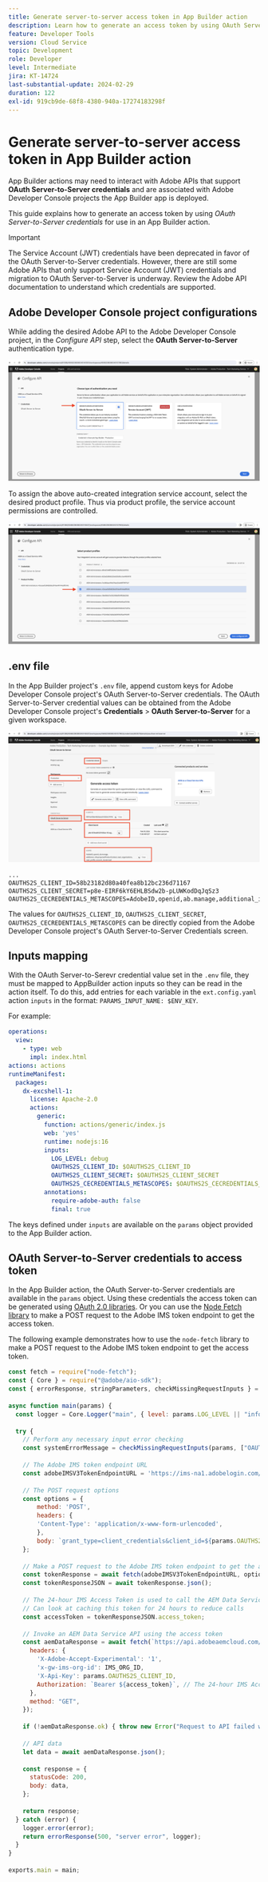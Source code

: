 ```yaml
---
title: Generate server-to-server access token in App Builder action
description: Learn how to generate an access token by using OAuth Server-to-Server credentials for use in an App Builder action.
feature: Developer Tools
version: Cloud Service
topic: Development
role: Developer
level: Intermediate
jira: KT-14724
last-substantial-update: 2024-02-29
duration: 122
exl-id: 919cb9de-68f8-4380-940a-17274183298f
---
```

# Generate server-to-server access token in App Builder action

App Builder actions may need to interact with Adobe APIs that support **OAuth Server-to-Server credentials** and are associated with Adobe Developer Console projects the App Builder app is deployed.

This guide explains how to generate an access token by using _OAuth Server-to-Server credentials_ for use in an App Builder action.

>[!IMPORTANT]
>
> The Service Account (JWT) credentials have been deprecated in favor of the OAuth Server-to-Server credentials. However, there are still some Adobe APIs that only support Service Account (JWT) credentials and migration to OAuth Server-to-Server is underway. Review the Adobe API documentation to understand which credentials are supported.

## Adobe Developer Console project configurations

While adding the desired Adobe API to the Adobe Developer Console project, in the _Configure API_ step, select the **OAuth Server-to-Server** authentication type.

![Adobe Developer Console - OAuth Server-to-Server](./assets/s2s-auth/oauth-server-to-server.png)

To assign the above auto-created integration service account, select the desired product profile. Thus via product profile, the service account permissions are controlled.

![Adobe Developer Console - Product Profile](./assets/s2s-auth/select-product-profile.png)

## .env file

In the App Builder project's `.env` file, append custom keys for Adobe Developer Console project's OAuth Server-to-Server credentials. The OAuth Server-to-Server credential values can be obtained from the Adobe Developer Console project's __Credentials__ > __OAuth Server-to-Server__ for a given workspace.

![Adobe Developer Console OAuth Server-to-Server Credentials](./assets/s2s-auth/oauth-server-to-server-credentials.png)

```
...
OAUTHS2S_CLIENT_ID=58b23182d80a40fea8b12bc236d71167
OAUTHS2S_CLIENT_SECRET=p8e-EIRF6kY6EHLBSdw2b-pLUWKodDqJqSz3
OAUTHS2S_CECREDENTIALS_METASCOPES=AdobeID,openid,ab.manage,additional_info.projectedProductContext,read_organizations,read_profile,account_cluster.read
```

The values for `OAUTHS2S_CLIENT_ID`, `OAUTHS2S_CLIENT_SECRET`, `OAUTHS2S_CECREDENTIALS_METASCOPES` can be directly copied from the Adobe Developer Console project's OAuth Server-to-Server Credentials screen.

## Inputs mapping

With the OAuth Server-to-Serevr credential value set in the `.env` file, they must be mapped to AppBuilder action inputs so they can be read in the action itself. To do this, add entries for each variable in the `ext.config.yaml` action `inputs` in the format: `PARAMS_INPUT_NAME: $ENV_KEY`.

For example:

```yaml
operations:
  view:
    - type: web
      impl: index.html
actions: actions
runtimeManifest:
  packages:
    dx-excshell-1:
      license: Apache-2.0
      actions:
        generic:
          function: actions/generic/index.js
          web: 'yes'
          runtime: nodejs:16
          inputs:
            LOG_LEVEL: debug
            OAUTHS2S_CLIENT_ID: $OAUTHS2S_CLIENT_ID
            OAUTHS2S_CLIENT_SECRET: $OAUTHS2S_CLIENT_SECRET
            OAUTHS2S_CECREDENTIALS_METASCOPES: $OAUTHS2S_CECREDENTIALS_METASCOPES
          annotations:
            require-adobe-auth: false
            final: true
```

The keys defined under `inputs` are available on the `params` object provided to the App Builder action.

## OAuth Server-to-Server credentials to access token

In the App Builder action, the OAuth Server-to-Server credentials are available in the `params` object. Using these credentials the access token can be generated using [OAuth 2.0 libraries](https://oauth.net/code/). Or you can use the [Node Fetch library](https://www.npmjs.com/package/node-fetch) to make a POST request to the Adobe IMS token endpoint to get the access token.

The following example demonstrates how to use the `node-fetch` library to make a POST request to the Adobe IMS token endpoint to get the access token.

```javascript
const fetch = require("node-fetch");
const { Core } = require("@adobe/aio-sdk");
const { errorResponse, stringParameters, checkMissingRequestInputs } = require("../utils");

async function main(params) {
  const logger = Core.Logger("main", { level: params.LOG_LEVEL || "info" });

  try {
    // Perform any necessary input error checking
    const systemErrorMessage = checkMissingRequestInputs(params, ["OAUTHS2S_CLIENT_ID", "OAUTHS2S_CLIENT_SECRET", "OAUTHS2S_CECREDENTIALS_METASCOPES"], []);

    // The Adobe IMS token endpoint URL
    const adobeIMSV3TokenEndpointURL = 'https://ims-na1.adobelogin.com/ims/token/v3';

    // The POST request options
    const options = {
        method: 'POST',
        headers: {
        'Content-Type': 'application/x-www-form-urlencoded',
        },
        body: `grant_type=client_credentials&client_id=${params.OAUTHS2S_CLIENT_ID}&client_secret=${params.OAUTHS2S_CLIENT_SECRET}&scope=${params.OAUTHS2S_CECREDENTIALS_METASCOPES}`,
    };

    // Make a POST request to the Adobe IMS token endpoint to get the access token
    const tokenResponse = await fetch(adobeIMSV3TokenEndpointURL, options);
    const tokenResponseJSON = await tokenResponse.json();

    // The 24-hour IMS Access Token is used to call the AEM Data Service API
    // Can look at caching this token for 24 hours to reduce calls
    const accessToken = tokenResponseJSON.access_token;

    // Invoke an AEM Data Service API using the access token
    const aemDataResponse = await fetch(`https://api.adobeaemcloud.com/adobe/stats/statistics/contentRequestsQuota?imsOrgId=${IMS_ORG_ID}&current=true`, {
      headers: {
        'X-Adobe-Accept-Experimental': '1',
        'x-gw-ims-org-id': IMS_ORG_ID,
        'X-Api-Key': params.OAUTHS2S_CLIENT_ID,
        Authorization: `Bearer ${access_token}`, // The 24-hour IMS Access Token
      },
      method: "GET",
    });

    if (!aemDataResponse.ok) { throw new Error("Request to API failed with status code " + aemDataResponse.status);}

    // API data
    let data = await aemDataResponse.json();

    const response = {
      statusCode: 200,
      body: data,
    };

    return response;
  } catch (error) {
    logger.error(error);
    return errorResponse(500, "server error", logger);
  }
}

exports.main = main;
```
